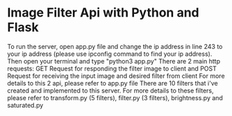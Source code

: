 # Image Filter Api with Python and Flask
  To run the server, open app.py file and change the ip address in line 243 to your ip address (please use ipconfig command to find your ip address). Then open your terminal and type "python3 app.py"
  There are 2 main http requests: GET Request for responding the filter image to client and POST Request for receiving the input image and desired filter from client
For more details to this 2 api, please refer to app.py file
  There are 10 filters that i've created and implemented to this server. For more details to these filters, please refer to transform.py (5 filters), filter.py (3 filters), brightness.py and saturated.py
